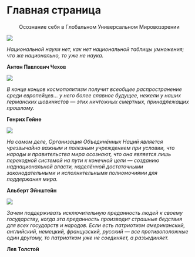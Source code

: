 # Главная страница

<p style="font-size:20px; font-family:Arial;">
<p align="center">Осознание себя в Глобальном Универсальном Мировоззрении</p> 

![](https://external-content.duckduckgo.com/iu/?u=https%3A%2F%2Ftse1.mm.bing.net%2Fth%2Fid%2FOIP.ueupvre6WZ2KS26b6Gkk4gHaKA%3Fpid%3DApi&f=1&ipt=684aed255abca2d1f8d3ad105020cbb77cb88dd3643b6061ecff2b732869d08c)

*Национальной науки нет, как нет национальной таблицы умножения; что же национально, то уже не наука.* 

**Антон Павлович Чехов**

![](https://external-content.duckduckgo.com/iu/?u=http%3A%2F%2Frgbs.ru%2Fwp-content%2Fuploads%2F2022%2F12%2Fau9JckI5N1g.jpg&f=1&nofb=1&ipt=4f1577abd08582b8c181e3444e862af65b22e21e146ae8950fea9d15f3a953a4)

*В конце концов космополитизм получит всеобщее распространение среди европейцев... у него более славное будущее, нежели у наших германских шовинистов — этих ничтожных смертных, принадлежащих прошлому.*

**Генрих Гейне**

![](https://external-content.duckduckgo.com/iu/?u=https%3A%2F%2Ftse1.mm.bing.net%2Fth%2Fid%2FOIP.sW9UZe2Fz1x0dGX98veElQHaEK%3Fpid%3DApi&f=1&ipt=51a58e740dda90c5276050c70bb14364be258a4a75007030e1a8e378352878b3&ipo=images)

*На самом деле, Организация Объединённых Наций является чрезвычайно важным и полезным учреждением при условии, что народы и правительства мира осознают, что она является лишь переходной системой на пути к конечной цели — созданию наднациональной власти, наделённой достаточными законодательными и исполнительными полномочиями для поддержания мира.*

**Альберт Эйнштейн**

![](https://external-content.duckduckgo.com/iu/?u=http%3A%2F%2Fpeoples.ru%2Fart%2Fliterature%2Fprose%2Fbelletristika%2Ftolstoy%2Ftolstoy_744.jpg&f=1&nofb=1&ipt=299865bcd12374f134fa04159e0e81ffd69293012665c38b2d46e817768743d4)

*Зачем поддерживать исключительную преданность людей к своему государству, когда эта преданность производит страшные бедствия для всех государств и народов. Если есть патриотизм американский, английский, немецкий, французский, русский — все противоположные один другому, то патриотизм уже не соединяет, а разъединяет.*

**Лев Толстой**
</p>
